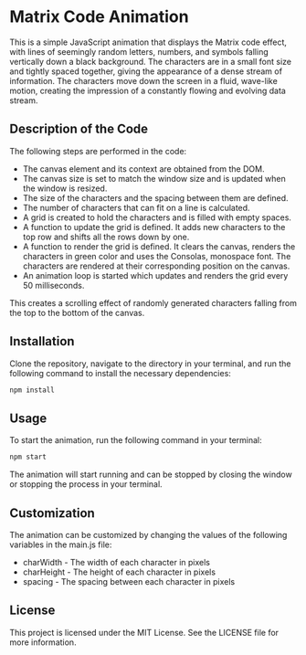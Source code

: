 # Matrix Code Animation

This is a simple JavaScript animation that displays the Matrix code effect, with lines of seemingly random letters, numbers, and symbols falling vertically down a black background. The characters are in a small font size and tightly spaced together, giving the appearance of a dense stream of information. The characters move down the screen in a fluid, wave-like motion, creating the impression of a constantly flowing and evolving data stream.

## Description of the Code

The following steps are performed in the code:

- The canvas element and its context are obtained from the DOM.
- The canvas size is set to match the window size and is updated when the window is resized.
- The size of the characters and the spacing between them are defined.
- The number of characters that can fit on a line is calculated.
- A grid is created to hold the characters and is filled with empty spaces.
- A function to update the grid is defined. It adds new characters to the top row and shifts all the rows down by one.
- A function to render the grid is defined. It clears the canvas, renders the characters in green color and uses the Consolas, monospace font. The characters are rendered at their corresponding position on the canvas.
- An animation loop is started which updates and renders the grid every 50 milliseconds.

This creates a scrolling effect of randomly generated characters falling from the top to the bottom of the canvas.

## Installation

Clone the repository, navigate to the directory in your terminal, and run the following command to install the necessary dependencies:


```bash
npm install
```

## Usage

To start the animation, run the following command in your terminal:

```bash
npm start
```
The animation will start running and can be stopped by closing the window or stopping the process in your terminal.

## Customization

The animation can be customized by changing the values of the following variables in the main.js file:

  - charWidth - The width of each character in pixels
  - charHeight - The height of each character in pixels
  - spacing - The spacing between each character in pixels

## License

This project is licensed under the MIT License. See the LICENSE file for more information.